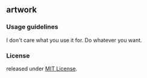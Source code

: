 ## artwork

### Usage guidelines

I don't care what you use it for. Do whatever you want.

### License

released under [MIT License](https://github.com/exocoetus/artwork/blob/master/LICENSE).
